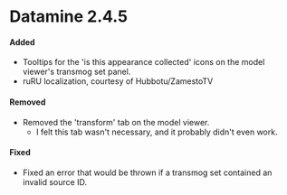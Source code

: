 # Datamine 2.4.5

#### Added
- Tooltips for the 'is this appearance collected' icons on the model viewer's transmog set panel.
- ruRU localization, courtesy of Hubbotu/ZamestoTV

#### Removed
- Removed the 'transform' tab on the model viewer.
    - I felt this tab wasn't necessary, and it probably didn't even work.

#### Fixed
- Fixed an error that would be thrown if a transmog set contained an invalid source ID.